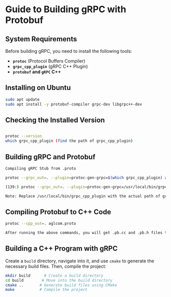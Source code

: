 # Guide to Building gRPC with Protobuf

## System Requirements

Before building gRPC, you need to install the following tools:
- **`protoc`** (Protocol Buffers Compiler)
- **`grpc_cpp_plugin`** (gRPC C++ Plugin)
- **`protobuf` and `gRPC` C++**

## Installing on Ubuntu
```sh
sudo apt update
sudo apt install -y protobuf-compiler grpc-dev libgrpc++-dev
```
## Checking the Installed Version
```sh

protoc --version
which grpc_cpp_plugin (find the path of grpc_cpp_plugin)

```
## Building gRPC and Protobuf
```sh
Compiling gRPC Stub from .proto

protoc --grpc_out=. --plugin=protoc-gen-grpc=$(which grpc_cpp_plugin) aglcom.proto

(139:) protoc --grpc_out=. --plugin=protoc-gen-grpc=/usr/local/bin/grpc_cpp_plugin aglcom.proto

Note: Replace /usr/local/bin/grpc_cpp_plugin with the actual path of grpc_cpp_plugin if different.

```
## Compiling Protobuf to C++ Code
```sh
protoc --cpp_out=. aglcom.proto

After running the above commands, you will get .pb.cc and .pb.h files to use in your C++ source code.

```
## Building a C++ Program with gRPC

Create a `build` directory, navigate into it, and use `cmake` to generate the necessary build files. Then, compile the project:

```sh
mkdir build      # Create a build directory
cd build        # Move into the build directory
cmake ..       # Generate build files using CMake
make           # Compile the project

```